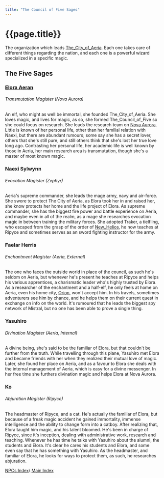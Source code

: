 ```yaml
---
title: "The Council of Five Sages"
---
```


# {{page.title}}

The organization which leads [The_City_of_Aeria](../Factions/The_City_of_Aeria/Summary). Each one takes care of different things regarding the nation, and each one is a powerful wizard specialized in a specific magic.

## The Five Sages

### [Elora Aeran](Elora_Aeran)

###### Transmutation Magister (Nova Aurora)

An elf, who might as well be immortal, she founded The_City_of_Aeria. She loves magic, and lives for magic, as so, she formed The_Council_of_Five so she could focus on research. She leads the research team on [Nova Aurora](../Factions/The_City_of_Aeria/Nova_Aurora). Little is known of her personal life, other than her familial relation with Naexi, but there are abundant rumours; some say she has a secret lover, others that she's still pure, and still others think that she's lost her true love long ago. Contrasting her personal life, her academic life is well known by those in Aeria, her main research area is transmutation, though she's a master of most known magic.

### Naexi Sylwynn

###### Evocation Magister (Zephyr)

Aeria's supreme commander, she leads the mage army, navy and air-force. She swore to protect The City of Aeria, as Elora took her in and raised her, she know protects her home and the life project of Elora. As supreme commander, she has the biggest fire power and battle experience on Aeria, and maybe even in all of the realm, as a mage she researches evocation magic in between training the military forces. She adopted Traker, a tielfling, who escaped from the grasp of the order of [New_Helios](../../Factions/New_Helios/Summary), he now teaches at Ripyce and sometimes serves as an sword fighting instructor for the army.

### Faelar Herris

###### Enchantment Magister (Aeria, External)

The one who faces the outside world in place of the council, as such he's seldom on Aeria, but whenever he's present he teaches at Ripyce and helps his various apprentices, a charismatic leader who's highly trusted by Elora. As a researcher of the enchantment and a half-elf, he only feels at home on Aeria, even his home city, [Orion](../../Factions/Orion/Summary), won't accept him. In his travels, sometimes adventurers see him by chance, and he helps them on their current quest in exchange on info on the world. It's rumoured that he leads the biggest spy network of Mistral, but no one has been able to prove a single thing.

### Yasuhiro <!--Kitsune-->

###### Divination Magister (Aeria, Internal)

A divine being, she's said to be the familiar of Elora, but that couldn't be further from the truth. While travelling through this plane, Yasuhiro met Elora and became friends with her when they realized their mutual love of magic. Later, she found her place on Aeria, and as a favour to Elora she deals with the internal management of Aeria, which is easy for a divine messenger. In her free time she furthers divination magic and helps Elora at Nova Aurora.

### Ko <!--Neko-->

###### Abjuration Magister (Ripyce)

The headmaster of Ripyce, and a cat. He's actually the familiar of Elora, but because of a freak magic accident he gained immortality, immense intelligence and the ability to change form into a catboy. After realizing that, Elora taught him magic, and his talent bloomed. He's been in charge of Ripyce, since it's inception, dealing with administrative work, research and teaching. Whenever he has time he talks with Yasuhiro about the alumni, the students and Elora. It's clear he cares his students and Elora, and some even say that he has something with Yasuhiro. As the headmaster, and familiar of Elora, he looks for ways to protect them, as such, he researches abjuration.

[NPCs Index](../index)\\
[Main Index](../../index)
